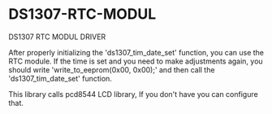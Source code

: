 # DS1307-RTC-MODUL
DS1307 RTC MODUL DRIVER

After properly initializing the 'ds1307_tim_date_set' function, you can use the RTC module.
If the time is set and you need to make adjustments again, you should write 'write_to_eeprom(0x00, 0x00);' and then call the 'ds1307_tim_date_set' function.

This library calls pcd8544 LCD library, If you don't have you can configure that.
